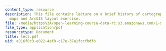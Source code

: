 ```yaml
---
content_type: resource
description: This file contains lecture on a brief history of cartography, sample
  maps and ArcGIS layout exercise.
file: /media/https%3A/open-learning-course-data-rc.s3.amazonaws.com/1-963-environmental-engineering-applications-of-geographic-information-systems-fall-2004/a016f0c3e0224af8c17e37a1fccfbdfb_lec3.pdf
file_type: application/pdf
resourcetype: Document
title: lec3.pdf
uid: a016f0c3-e022-4af8-c17e-37a1fccfbdfb
---
```

